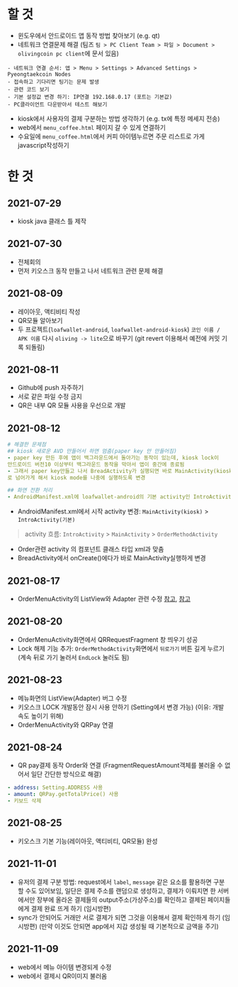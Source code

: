 # 할 것
- 윈도우에서 안드로이드 앱 동작 방법 찾아보기 (e.g. qt)
- 네트워크 연결문제 해결 (팀즈 `팀 > PC Client Team > 파일 > Document > olivingcoin pc client`에 문서 있음)
```
- 네트워크 연결 순서: 앱 > Menu > Settings > Advanced Settings > Pyeongtaekcoin Nodes
- 접속하고 기다리면 팅기는 문제 발생
- 관련 코드 보기
- 기본 설정값 변경 하기: IP연결 192.168.0.17 (포트는 기본값)
- PC클라이언트 다운받아서 테스트 해보기
```
- kiosk에서 사용자의 결제 구분하는 방법 생각하기 (e.g. tx에 특정 메세지 전송)
- web에서 `menu_coffee.html` 페이지 갈 수 있게 연결하기
- 수요일에 `menu_coffee.html`에서 커피 아이템누르면 주문 리스트로 가게 javascript작성하기

# 한 것
## 2021-07-29
- kiosk java 클래스 틀 제작

## 2021-07-30
- 전체회의
- 먼저 키오스크 동작 만들고 나서 네트워크 관련 문제 해결

## 2021-08-09
- 레이아웃, 액티비티 작성
- QR모듈 알아보기
- 두 프로젝트(`loafwallet-android`, `loafwallet-android-kiosk`) `코인 이름 / APK 이름` 다시 `oliving -> lite`으로 바꾸기 (git revert 이용해서 예전에 커밋 기록 되돌림)

## 2021-08-11
- Github에 push 자주하기
- 서로 같은 파일 수정 금지
- QR은 내부 QR 모듈 사용을 우선으로 개발 

## 2021-08-12
```yml
# 해결한 문제점
## kiosk 새로운 AVD 만들어서 하면 멈춤(paper key 안 만들어짐)
- paper key 만든 후에 앱이 백그라운드에서 돌아가는 동작이 있는데, kiosk lock이 
안드로이드 버전10 이상부터 백그라운드 동작을 막아서 앱이 중간에 종료됨
- 그래서 paper key만들고 나서 BreadActivity가 실행되면 바로 MainActivity(kiosk lock 화면)
로 넘어가게 해서 kiosk mode를 나중에 실행하도록 변경

## 화면 전환 처리 
- AndroidManifest.xml에 loafwallet-android의 기본 activity인 IntroActivity가 등록이 안되있었음
```
- AndroidManifest.xml에서 시작 activity 변경: `MainActivity(kiosk)` > `IntroActivity(기본)`
> activity 흐름: `IntroActivity` > `MainActivity` > `OrderMethodActivity`
- Order관련 activity 의 컴포넌트 클래스 타입 xml과 맞춤
- BreadActivity에서 onCreate()에다가 바로 MainActivity실행하게 변경

## 2021-08-17
- OrderMenuActivity의 ListView와 Adapter 관련 수정 [참고](http://i5on9i.blogspot.com/2012/11/listview-getview.html), [참고](https://baessi.tistory.com/52)

## 2021-08-20
- OrderMenuActivity화면에서 QRRequestFragment 창 띄우기 성공
- Lock 해제 기능 추가: `OrderMethodActivity`화면에서 `뒤로가기` 버튼 길게 누르기 (계속 뒤로 가기 눌러서 `EndLock` 눌러도 됨)

## 2021-08-23
- 메뉴화면의 ListView(Adapter) 버그 수정
- 키오스크 LOCK 개발동안 잠시 사용 안하기 (Setting에서 변경 가능) (이유: 개발 속도 높이기 위해)
- OrderMenuActivity와 QRPay 연결

## 2021-08-24
- QR pay결제 동작 Order와 연결 (FragmentRequestAmount객체를 불러올 수 없어서 일단 간단한 방식으로 해결)
```yml
- address: Setting.ADDRESS 사용
- amount: QRPay.getTotalPrice() 사용
- 키보드 삭제
```

## 2021-08-25
- 키오스크 기본 기능(레이아웃, 액티비티, QR모듈) 완성

## 2021-11-01
- 유저의 결제 구분 방법: request에서 `label`, `message` 같은 요소를 활용하면 구분 할 수도 있어보임, 일단은 결제 주소를 랜덤으로 생성하고, 결제가 이뤄지면 한 서버에서만 
장부에 올라온 결제들의 output주소(가상주소)를 확인하고 결제된 페이지들에게 결제 완료 뜨게 하기 (임시방편)
- sync가 안되어도 거래만 서로 결제가 되면 그것을 이용해서 결제 확인하게 하기 (임시방편) (만약 이것도 안되면 app에서 지갑 생성될 때 기본적으로 금액을 주기)

## 2021-11-09
- web에서 메뉴 아이템 변경되게 수정
- web에서 결제시 QR이미지 불러옴








